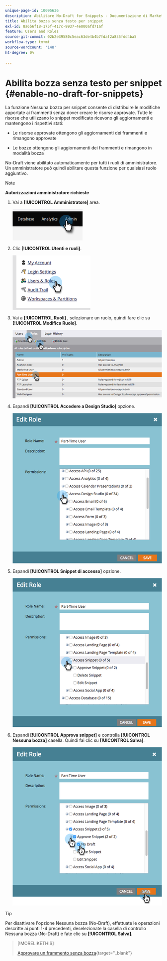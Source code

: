 ```yaml
---
unique-page-id: 10095636
description: Abilitare No-Draft for Snippets - Documentazione di Marketo - Documentazione del prodotto
title: Abilita bozza senza testo per snippet
exl-id: 8a6b6f18-175f-417c-9937-4e000afd71af
feature: Users and Roles
source-git-commit: 02b2e39580c5eac63de4b4b7fdaf2a835fdd4ba5
workflow-type: tm+mt
source-wordcount: '148'
ht-degree: 0%

---
```


# Abilita bozza senza testo per snippet {#enable-no-draft-for-snippets}

La funzione Nessuna bozza per snippet consente di distribuire le modifiche apportate ai frammenti senza dover creare le risorse approvate. Tutte le risorse che utilizzano lo snippet modificato ricevono gli aggiornamenti e mantengono i rispettivi stati:

* Le risorse approvate ottengono gli aggiornamenti dei frammenti e rimangono approvate

* Le bozze ottengono gli aggiornamenti dei frammenti e rimangono in modalità bozza

No-Draft viene abilitato automaticamente per tutti i ruoli di amministratore. Un amministratore può quindi abilitare questa funzione per qualsiasi ruolo aggiuntivo.

>[!NOTE]
>
>**Autorizzazioni amministratore richieste**

1. Vai a **[!UICONTROL Amministratore]** area.

   ![](assets/enable-no-draft-for-snippets-1.png)

1. Clic **[!UICONTROL Utenti e ruoli]**.

   ![](assets/enable-no-draft-for-snippets-2.png)

1. Vai a **[!UICONTROL Ruoli]** , selezionare un ruolo, quindi fare clic su **[!UICONTROL Modifica Ruolo]**.

   ![](assets/enable-no-draft-for-snippets-3.png)

1. Espandi **[!UICONTROL Accedere a Design Studio]** opzione.

   ![](assets/enable-no-draft-for-snippets-4.png)

1. Espandi **[!UICONTROL Snippet di accesso]** opzione.

   ![](assets/enable-no-draft-for-snippets-5.png)

1. Espandi **[!UICONTROL Approva snippet]** e controlla **[!UICONTROL Nessuna bozza]** casella. Quindi fai clic su **[!UICONTROL Salva]**.

   ![](assets/enable-no-draft-for-snippets-6.png)

>[!TIP]
>
>Per disattivare l&#39;opzione Nessuna bozza (No-Draft), effettuate le operazioni descritte ai punti 1-4 precedenti, deselezionate la casella di controllo Nessuna bozza (No-Draft) e fate clic su **[!UICONTROL Salva]**.

>[!MORELIKETHIS]
>
>[Approvare un frammento senza bozza](/help/marketo/product-docs/personalization/segmentation-and-snippets/snippets/approve-a-snippet-with-no-draft.md){target="_blank"}
